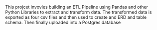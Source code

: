 
This projcet invovles building an ETL Pipeline using Pandas and other Python Libraries to extract and transform data. The transformed data is exported as four csv files and then used to create and ERD and table schema. Then finally uploaded into a Postgres database

